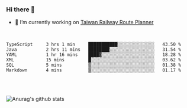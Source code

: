 ### Hi there 👋

- 🔭 I’m currently working on [Taiwan Railway Route Planner](https://github.com/Taiwan-Railway-Route-Planner)

<br/>

<!--START_SECTION:waka-->

```text
TypeScript     3 hrs 1 min     ███████████░░░░░░░░░░░░░░   43.50 %
Java           2 hrs 11 mins   ████████░░░░░░░░░░░░░░░░░   31.54 %
YAML           1 hr 16 mins    ████▓░░░░░░░░░░░░░░░░░░░░   18.28 %
XML            15 mins         █░░░░░░░░░░░░░░░░░░░░░░░░   03.62 %
SQL            5 mins          ▒░░░░░░░░░░░░░░░░░░░░░░░░   01.38 %
Markdown       4 mins          ▒░░░░░░░░░░░░░░░░░░░░░░░░   01.17 %
```

<!--END_SECTION:waka-->

<br/>
<br/>

![Anurag's github stats](https://github-readme-stats.vercel.app/api?username=DepickereSven&show_icons=true&theme=tokyonight)



<!--
**DepickereSven/DepickereSven** is a ✨ _special_ ✨ repository because its `README.md` (this file) appears on your GitHub profile.

Here are some ideas to get you started:

- 🔭 I’m currently working on ...
- 🌱 I’m currently learning ...
- 👯 I’m looking to collaborate on ...
- 🤔 I’m looking for help with ...
- 💬 Ask me about ...
- 📫 How to reach me: ...
- 😄 Pronouns: ...
- ⚡ Fun fact: ...
-->
